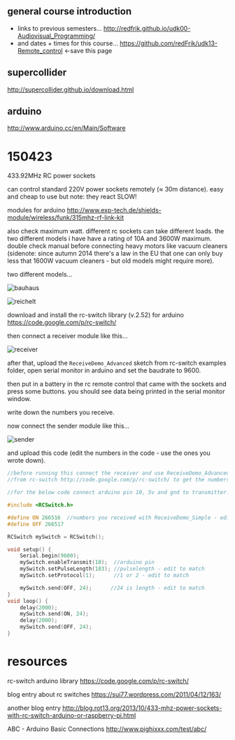 general course introduction
--------------------

* links to previous semesters... <http://redfrik.github.io/udk00-Audiovisual_Programming/>
* and dates + times for this course... <https://github.com/redFrik/udk13-Remote_control> <-save this page

supercollider
--

http://supercollider.github.io/download.html

arduino
--

http://www.arduino.cc/en/Main/Software


150423
======

433.92MHz RC power sockets

can control standard 220V power sockets remotely (≈ 30m distance).  easy and cheap to use but note: they react SLOW!

modules for arduino <http://www.exp-tech.de/shields-module/wireless/funk/315mhz-rf-link-kit>

also check maximum watt. different rc sockets can take different loads. the two different models i have have a rating of 10A and 3600W maximum. double check manual before connecting heavy motors like vacuum cleaners (sidenote: since autumn 2014 there's a law in the EU that one can only buy less that 1600W vacuum cleaners - but old models might require more).

two different models...

![bauhaus](bauhaus.jpg?raw=true "bauhaus")

![reichelt](reichelt.jpg?raw=true "reichelt")

download and install the rc-switch library (v.2.52) for arduino <https://code.google.com/p/rc-switch/>

then connect a receiver module like this...

![receiver](rc-switch_receiver.jpg?raw=true "receiver")

after that, upload the `ReceiveDemo_Advanced` sketch from rc-switch examples folder,
open serial monitor in arduino and set the baudrate to 9600.

then put in a battery in the rc remote control that came with the sockets and press some buttons. you should see data being printed in the serial monitor window.

write down the numbers you receive.

now connect the sender module like this...

![sender](rc-switch_sender.jpg?raw=true "sender")

and upload this code (edit the numbers in the code - use the ones you wrote down).

```cpp
//before running this connect the receiver and use ReceiveDemo_Advanced
//from rc-switch http://code.google.com/p/rc-switch/ to get the numbers

//for the below code connect arduino pin 10, 5v and gnd to transmitter.

#include <RCSwitch.h>

#define ON 266516  //numbers you received with ReceiveDemo_Simple - edit to match
#define OFF 266517

RCSwitch mySwitch = RCSwitch();

void setup() {
    Serial.begin(9600);
    mySwitch.enableTransmit(10);  //arduino pin
    mySwitch.setPulseLength(183); //pulselength - edit to match
    mySwitch.setProtocol(1);      //1 or 2 - edit to match

    mySwitch.send(OFF, 24);      //24 is length - edit to match
}
void loop() {
    delay(2000);
    mySwitch.send(ON, 24);
    delay(2000);
    mySwitch.send(OFF, 24);
}
```


resources
=========

rc-switch arduino library <https://code.google.com/p/rc-switch/>

blog entry about rc switches <https://sui77.wordpress.com/2011/04/12/163/>

another blog entry <http://blog.rot13.org/2013/10/433-mhz-power-sockets-with-rc-switch-arduino-or-raspberry-pi.html>

ABC - Arduino Basic Connections <http://www.pighixxx.com/test/abc/>
